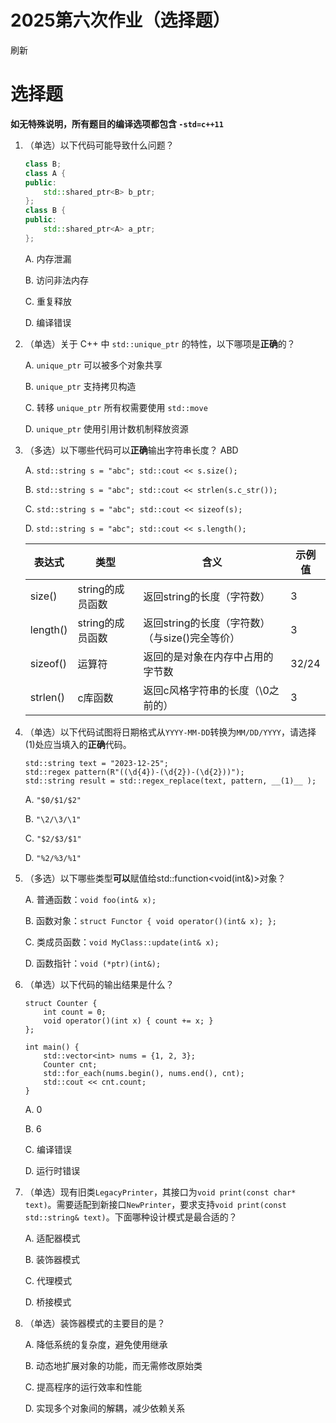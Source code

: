 # 2025第六次作业（选择题）

刷新 

# 选择题

**如无特殊说明，所有题目的编译选项都包含 `-std=c++11`**

1. （单选）以下代码可能导致什么问题？

   ```cpp
   class B;
   class A {
   public:
       std::shared_ptr<B> b_ptr;
   };
   class B {
   public:
       std::shared_ptr<A> a_ptr;
   };
   ```

   A. 内存泄漏

   B. 访问非法内存

   C. 重复释放

   D. 编译错误

2. （单选）关于 C++ 中 `std::unique_ptr` 的特性，以下哪项是**正确**的？

   A. `unique_ptr` 可以被多个对象共享

   B. `unique_ptr` 支持拷贝构造

   C. 转移 `unique_ptr` 所有权需要使用 `std::move`

   D. `unique_ptr` 使用引用计数机制释放资源

3. （多选）以下哪些代码可以**正确**输出字符串长度？   ABD

   A. `std::string s = "abc"; std::cout << s.size();`

   B. `std::string s = "abc"; std::cout << strlen(s.c_str());`

   C. `std::string s = "abc"; std::cout << sizeof(s);`

   D. `std::string s = "abc"; std::cout << s.length();`

   | 表达式   | 类型             | 含义                                           | 示例值 |
   | -------- | ---------------- | ---------------------------------------------- | ------ |
   | size()   | string的成员函数 | 返回string的长度（字符数）                     | 3      |
   | length() | string的成员函数 | 返回string的长度（字符数）（与size()完全等价） | 3      |
   | sizeof() | 运算符           | 返回的是对象在内存中占用的字节数               | 32/24  |
   | strlen() | c库函数          | 返回c风格字符串的长度（\0之前的）              | 3      |

   

4. （单选）以下代码试图将日期格式从`YYYY-MM-DD`转换为`MM/DD/YYYY`，请选择(1)处应当填入的**正确**代码。

   ```none
   std::string text = "2023-12-25";
   std::regex pattern(R"((\d{4})-(\d{2})-(\d{2}))");
   std::string result = std::regex_replace(text, pattern, __(1)__ );
   ```

   A. `"$0/$1/$2"`

   B. `"\2/\3/\1"`

   C. `"$2/$3/$1"`

   D. `"%2/%3/%1"`

5. （多选）以下哪些类型**可以**赋值给std::function<void(int&)>对象？

   A. 普通函数：`void foo(int& x);`

   B. 函数对象：`struct Functor { void operator()(int& x); };`

   C. 类成员函数：`void MyClass::update(int& x);`

   D. 函数指针：`void (*ptr)(int&);`

6. （单选）以下代码的输出结果是什么？

   ```none
   struct Counter {
       int count = 0;
       void operator()(int x) { count += x; }
   };
   
   int main() {
       std::vector<int> nums = {1, 2, 3};
       Counter cnt;
       std::for_each(nums.begin(), nums.end(), cnt);
       std::cout << cnt.count;
   }
   ```

   A. 0

   B. 6

   C. 编译错误

   D. 运行时错误

7. （单选）现有旧类`LegacyPrinter`，其接口为`void print(const char* text)`。需要适配到新接口`NewPrinter`，要求支持`void print(const std::string& text)`。下面哪种设计模式是最合适的？

   A. 适配器模式

   B. 装饰器模式

   C. 代理模式

   D. 桥接模式

8. （单选）装饰器模式的主要目的是？

   A. 降低系统的复杂度，避免使用继承

   B. 动态地扩展对象的功能，而无需修改原始类

   C. 提高程序的运行效率和性能

   D. 实现多个对象间的解耦，减少依赖关系